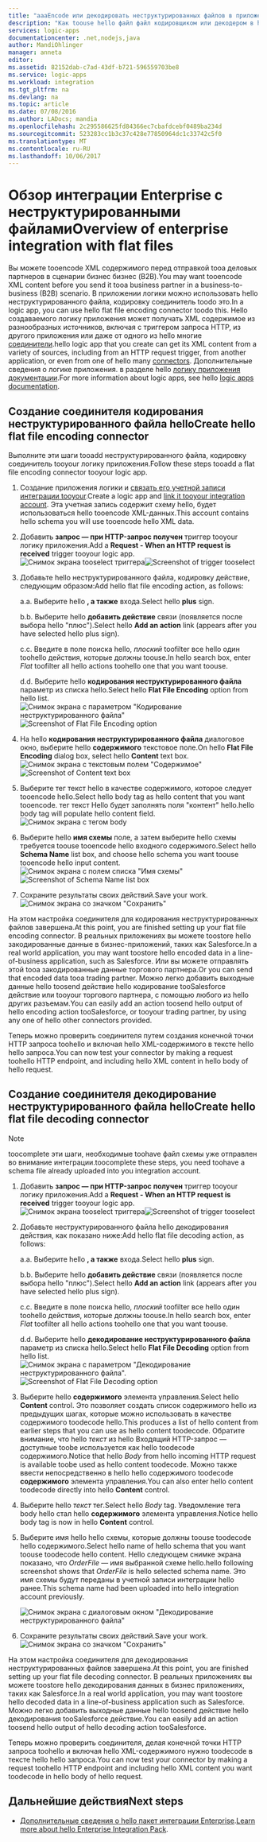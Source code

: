 ```yaml
---
title: "aaaEncode или декодировать неструктурированных файлов в приложения логики Azure | Документы Microsoft"
description: "Как toouse hello файл файл кодировщиком или декодером в hello пакет интеграции Enterprise в свои приложения логики"
services: logic-apps
documentationcenter: .net,nodejs,java
author: MandiOhlinger
manager: anneta
editor: 
ms.assetid: 82152dab-c7ad-43df-b721-596559703be8
ms.service: logic-apps
ms.workload: integration
ms.tgt_pltfrm: na
ms.devlang: na
ms.topic: article
ms.date: 07/08/2016
ms.author: LADocs; mandia
ms.openlocfilehash: 2c295586625fd84366ec7cbafdcebf0489ba234d
ms.sourcegitcommit: 523283cc1b3c37c428e77850964dc1c33742c5f0
ms.translationtype: MT
ms.contentlocale: ru-RU
ms.lasthandoff: 10/06/2017
---
```

# <a name="overview-of-enterprise-integration-with-flat-files"></a><span data-ttu-id="6ea73-103">Обзор интеграции Enterprise с неструктурированными файлами</span><span class="sxs-lookup"><span data-stu-id="6ea73-103">Overview of enterprise integration with flat files</span></span>

<span data-ttu-id="6ea73-104">Вы можете tooencode XML содержимого перед отправкой tooa деловых партнеров в сценарии бизнес бизнес (B2B).</span><span class="sxs-lookup"><span data-stu-id="6ea73-104">You may want tooencode XML content before you send it tooa business partner in a business-to-business (B2B) scenario.</span></span> <span data-ttu-id="6ea73-105">В приложении логики можно использовать hello неструктурированного файла, кодировку соединитель toodo это.</span><span class="sxs-lookup"><span data-stu-id="6ea73-105">In a logic app, you can use hello flat file encoding connector toodo this.</span></span> <span data-ttu-id="6ea73-106">Hello создаваемого логику приложения может получать XML содержимое из разнообразных источников, включая с триггером запроса HTTP, из другого приложения или даже от одного из hello многие [соединители](../connectors/apis-list.md).</span><span class="sxs-lookup"><span data-stu-id="6ea73-106">hello logic app that you create can get its XML content from a variety of sources, including from an HTTP request trigger, from another application, or even from one of hello many [connectors](../connectors/apis-list.md).</span></span> <span data-ttu-id="6ea73-107">Дополнительные сведения о логике приложения. в разделе hello [логику приложения документации](logic-apps-what-are-logic-apps.md "Дополнительные сведения о приложении логики").</span><span class="sxs-lookup"><span data-stu-id="6ea73-107">For more information about logic apps, see hello [logic apps documentation](logic-apps-what-are-logic-apps.md "Learn more about Logic apps").</span></span>  

## <a name="create-hello-flat-file-encoding-connector"></a><span data-ttu-id="6ea73-108">Создание соединителя кодирования неструктурированного файла hello</span><span class="sxs-lookup"><span data-stu-id="6ea73-108">Create hello flat file encoding connector</span></span>
<span data-ttu-id="6ea73-109">Выполните эти шаги tooadd неструктурированного файла, кодировку соединитель tooyour логику приложения.</span><span class="sxs-lookup"><span data-stu-id="6ea73-109">Follow these steps tooadd a flat file encoding connector tooyour logic app.</span></span>

1. <span data-ttu-id="6ea73-110">Создание приложения логики и [связать его учетной записи интеграции tooyour](logic-apps-enterprise-integration-accounts.md "узнать toolink tooa логики интеграции учетной записи приложения").</span><span class="sxs-lookup"><span data-stu-id="6ea73-110">Create a logic app and [link it tooyour integration account](logic-apps-enterprise-integration-accounts.md "Learn toolink an integration account tooa Logic app").</span></span> <span data-ttu-id="6ea73-111">Эта учетная запись содержит схему hello, будет использоваться hello tooencode XML-данных.</span><span class="sxs-lookup"><span data-stu-id="6ea73-111">This account contains hello schema you will use tooencode hello XML data.</span></span>  
2. <span data-ttu-id="6ea73-112">Добавить **запрос — при HTTP-запрос получен** триггер tooyour логику приложения.</span><span class="sxs-lookup"><span data-stu-id="6ea73-112">Add a **Request - When an HTTP request is received** trigger tooyour logic app.</span></span>  
   <span data-ttu-id="6ea73-113">![Снимок экрана tooselect триггера](./media/logic-apps-enterprise-integration-b2b/flatfile-1.png)</span><span class="sxs-lookup"><span data-stu-id="6ea73-113">![Screenshot of trigger tooselect](./media/logic-apps-enterprise-integration-b2b/flatfile-1.png)</span></span>    
3. <span data-ttu-id="6ea73-114">Добавьте hello неструктурированного файла, кодировку действие, следующим образом:</span><span class="sxs-lookup"><span data-stu-id="6ea73-114">Add hello flat file encoding action, as follows:</span></span>
   
    <span data-ttu-id="6ea73-115">а.</span><span class="sxs-lookup"><span data-stu-id="6ea73-115">a.</span></span> <span data-ttu-id="6ea73-116">Выберите hello **, а также** входа.</span><span class="sxs-lookup"><span data-stu-id="6ea73-116">Select hello **plus** sign.</span></span>
   
    <span data-ttu-id="6ea73-117">b.</span><span class="sxs-lookup"><span data-stu-id="6ea73-117">b.</span></span> <span data-ttu-id="6ea73-118">Выберите hello **добавить действие** связи (появляется после выбора hello "плюс").</span><span class="sxs-lookup"><span data-stu-id="6ea73-118">Select hello **Add an action** link (appears after you have selected hello plus sign).</span></span>
   
    <span data-ttu-id="6ea73-119">c.</span><span class="sxs-lookup"><span data-stu-id="6ea73-119">c.</span></span> <span data-ttu-id="6ea73-120">Введите в поле поиска hello, *плоский* toofilter все hello один toohello действия, которые должны toouse.</span><span class="sxs-lookup"><span data-stu-id="6ea73-120">In hello search box, enter *Flat* toofilter all hello actions toohello one that you want toouse.</span></span>
   
    <span data-ttu-id="6ea73-121">d.</span><span class="sxs-lookup"><span data-stu-id="6ea73-121">d.</span></span> <span data-ttu-id="6ea73-122">Выберите hello **кодирования неструктурированного файла** параметр из списка hello.</span><span class="sxs-lookup"><span data-stu-id="6ea73-122">Select hello **Flat File Encoding** option from hello list.</span></span>   
   <span data-ttu-id="6ea73-123">![Снимок экрана с параметром "Кодирование неструктурированного файла"](media/logic-apps-enterprise-integration-flatfile/flatfile-2.png)</span><span class="sxs-lookup"><span data-stu-id="6ea73-123">![Screenshot of Flat File Encoding option](media/logic-apps-enterprise-integration-flatfile/flatfile-2.png)</span></span>   
4. <span data-ttu-id="6ea73-124">На hello **кодирования неструктурированного файла** диалоговое окно, выберите hello **содержимого** текстовое поле.</span><span class="sxs-lookup"><span data-stu-id="6ea73-124">On hello **Flat File Encoding** dialog box, select hello **Content** text box.</span></span>  
   <span data-ttu-id="6ea73-125">![Снимок экрана с текстовым полем "Содержимое"](media/logic-apps-enterprise-integration-flatfile/flatfile-3.png)</span><span class="sxs-lookup"><span data-stu-id="6ea73-125">![Screenshot of Content text box](media/logic-apps-enterprise-integration-flatfile/flatfile-3.png)</span></span>  
5. <span data-ttu-id="6ea73-126">Выберите тег текст hello в качестве содержимого, которое следует tooencode hello.</span><span class="sxs-lookup"><span data-stu-id="6ea73-126">Select hello body tag as hello content that you want tooencode.</span></span> <span data-ttu-id="6ea73-127">тег текст Hello будет заполнять поля "контент" hello.</span><span class="sxs-lookup"><span data-stu-id="6ea73-127">hello body tag will populate hello content field.</span></span>     
   ![Снимок экрана с тегом body](media/logic-apps-enterprise-integration-flatfile/flatfile-4.png)  
6. <span data-ttu-id="6ea73-129">Выберите hello **имя схемы** поле, а затем выберите hello схемы требуется toouse tooencode hello входного содержимого.</span><span class="sxs-lookup"><span data-stu-id="6ea73-129">Select hello **Schema Name** list box, and choose hello schema you want toouse tooencode hello input content.</span></span>    
   <span data-ttu-id="6ea73-130">![Снимок экрана с полем списка "Имя схемы"](media/logic-apps-enterprise-integration-flatfile/flatfile-5.png)</span><span class="sxs-lookup"><span data-stu-id="6ea73-130">![Screenshot of Schema Name list box](media/logic-apps-enterprise-integration-flatfile/flatfile-5.png)</span></span>  
7. <span data-ttu-id="6ea73-131">Сохраните результаты своих действий.</span><span class="sxs-lookup"><span data-stu-id="6ea73-131">Save your work.</span></span>   
   ![Снимок экрана со значком "Сохранить"](media/logic-apps-enterprise-integration-flatfile/flatfile-6.png)  

<span data-ttu-id="6ea73-133">На этом настройка соединителя для кодирования неструктурированных файлов завершена.</span><span class="sxs-lookup"><span data-stu-id="6ea73-133">At this point, you are finished setting up your flat file encoding connector.</span></span> <span data-ttu-id="6ea73-134">В реальных приложениях вы можете toostore hello закодированные данные в бизнес-приложений, таких как Salesforce.</span><span class="sxs-lookup"><span data-stu-id="6ea73-134">In a real world application, you may want toostore hello encoded data in a line-of-business application, such as Salesforce.</span></span> <span data-ttu-id="6ea73-135">Или вы можете отправлять этой tooa закодированные данные торгового партнера.</span><span class="sxs-lookup"><span data-stu-id="6ea73-135">Or you can send that encoded data tooa trading partner.</span></span> <span data-ttu-id="6ea73-136">Можно легко добавить выходные данные hello toosend действие hello кодирование tooSalesforce действие или tooyour торгового партнера, с помощью любого из hello других разъемам.</span><span class="sxs-lookup"><span data-stu-id="6ea73-136">You can easily add an action toosend hello output of hello encoding action tooSalesforce, or tooyour trading partner, by using any one of hello other connectors provided.</span></span>

<span data-ttu-id="6ea73-137">Теперь можно проверить соединителя путем создания конечной точки HTTP запроса toohello и включая hello XML-содержимого в тексте hello hello запроса.</span><span class="sxs-lookup"><span data-stu-id="6ea73-137">You can now test your connector by making a request toohello HTTP endpoint, and including hello XML content in hello body of hello request.</span></span>  

## <a name="create-hello-flat-file-decoding-connector"></a><span data-ttu-id="6ea73-138">Создание соединителя декодирование неструктурированного файла hello</span><span class="sxs-lookup"><span data-stu-id="6ea73-138">Create hello flat file decoding connector</span></span>

> [!NOTE]
> <span data-ttu-id="6ea73-139">toocomplete эти шаги, необходимые toohave файл схемы уже отправлен во внимание интеграции.</span><span class="sxs-lookup"><span data-stu-id="6ea73-139">toocomplete these steps, you need toohave a schema file already uploaded into you integration account.</span></span>

1. <span data-ttu-id="6ea73-140">Добавить **запрос — при HTTP-запрос получен** триггер tooyour логику приложения.</span><span class="sxs-lookup"><span data-stu-id="6ea73-140">Add a **Request - When an HTTP request is received** trigger tooyour logic app.</span></span>  
   <span data-ttu-id="6ea73-141">![Снимок экрана tooselect триггера](./media/logic-apps-enterprise-integration-b2b/flatfile-1.png)</span><span class="sxs-lookup"><span data-stu-id="6ea73-141">![Screenshot of trigger tooselect](./media/logic-apps-enterprise-integration-b2b/flatfile-1.png)</span></span>    
2. <span data-ttu-id="6ea73-142">Добавьте неструктурированного файла hello декодирования действия, как показано ниже:</span><span class="sxs-lookup"><span data-stu-id="6ea73-142">Add hello flat file decoding action, as follows:</span></span>
   
    <span data-ttu-id="6ea73-143">а.</span><span class="sxs-lookup"><span data-stu-id="6ea73-143">a.</span></span> <span data-ttu-id="6ea73-144">Выберите hello **, а также** входа.</span><span class="sxs-lookup"><span data-stu-id="6ea73-144">Select hello **plus** sign.</span></span>
   
    <span data-ttu-id="6ea73-145">b.</span><span class="sxs-lookup"><span data-stu-id="6ea73-145">b.</span></span> <span data-ttu-id="6ea73-146">Выберите hello **добавить действие** связи (появляется после выбора hello "плюс").</span><span class="sxs-lookup"><span data-stu-id="6ea73-146">Select hello **Add an action** link (appears after you have selected hello plus sign).</span></span>
   
    <span data-ttu-id="6ea73-147">c.</span><span class="sxs-lookup"><span data-stu-id="6ea73-147">c.</span></span> <span data-ttu-id="6ea73-148">Введите в поле поиска hello, *плоский* toofilter все hello один toohello действия, которые должны toouse.</span><span class="sxs-lookup"><span data-stu-id="6ea73-148">In hello search box, enter *Flat* toofilter all hello actions toohello one that you want toouse.</span></span>
   
    <span data-ttu-id="6ea73-149">d.</span><span class="sxs-lookup"><span data-stu-id="6ea73-149">d.</span></span> <span data-ttu-id="6ea73-150">Выберите hello **декодирование неструктурированного файла** параметр из списка hello.</span><span class="sxs-lookup"><span data-stu-id="6ea73-150">Select hello **Flat File Decoding** option from hello list.</span></span>   
   <span data-ttu-id="6ea73-151">![Снимок экрана с параметром "Декодирование неструктурированного файла".](media/logic-apps-enterprise-integration-flatfile/flatfile-2.png)</span><span class="sxs-lookup"><span data-stu-id="6ea73-151">![Screenshot of Flat File Decoding option](media/logic-apps-enterprise-integration-flatfile/flatfile-2.png)</span></span>   
3. <span data-ttu-id="6ea73-152">Выберите hello **содержимого** элемента управления.</span><span class="sxs-lookup"><span data-stu-id="6ea73-152">Select hello **Content** control.</span></span> <span data-ttu-id="6ea73-153">Это позволяет создать список содержимого hello из предыдущих шагах, которые можно использовать в качестве содержимого toodecode hello.</span><span class="sxs-lookup"><span data-stu-id="6ea73-153">This produces a list of hello content from earlier steps that you can use as hello content toodecode.</span></span> <span data-ttu-id="6ea73-154">Обратите внимание, что hello *текст* из hello Входящий HTTP-запрос — доступные toobe используется как hello toodecode содержимого.</span><span class="sxs-lookup"><span data-stu-id="6ea73-154">Notice that hello *Body* from hello incoming HTTP request is available toobe used as hello content toodecode.</span></span> <span data-ttu-id="6ea73-155">Можно также ввести непосредственно в hello hello содержимого toodecode **содержимого** элемента управления.</span><span class="sxs-lookup"><span data-stu-id="6ea73-155">You can also enter hello content toodecode directly into hello **Content** control.</span></span>     
4. <span data-ttu-id="6ea73-156">Выберите hello *текст* тег.</span><span class="sxs-lookup"><span data-stu-id="6ea73-156">Select hello *Body* tag.</span></span> <span data-ttu-id="6ea73-157">Уведомление тега body hello стал hello **содержимого** элемента управления.</span><span class="sxs-lookup"><span data-stu-id="6ea73-157">Notice hello body tag is now in hello **Content** control.</span></span>
5. <span data-ttu-id="6ea73-158">Выберите имя hello hello схемы, которые должны toouse toodecode hello содержимого.</span><span class="sxs-lookup"><span data-stu-id="6ea73-158">Select hello name of hello schema that you want toouse toodecode hello content.</span></span> <span data-ttu-id="6ea73-159">Hello следующем снимке экрана показано, что *OrderFile* — имя выбранной схеме hello.</span><span class="sxs-lookup"><span data-stu-id="6ea73-159">hello following screenshot shows that *OrderFile* is hello selected schema name.</span></span> <span data-ttu-id="6ea73-160">Это имя схемы будут переданы в учетной записи интеграции hello ранее.</span><span class="sxs-lookup"><span data-stu-id="6ea73-160">This schema name had been uploaded into hello integration account previously.</span></span>
   
   ![Снимок экрана с диалоговым окном "Декодирование неструктурированного файла"](media/logic-apps-enterprise-integration-flatfile/flatfile-decode-1.png)    
6. <span data-ttu-id="6ea73-162">Сохраните результаты своих действий.</span><span class="sxs-lookup"><span data-stu-id="6ea73-162">Save your work.</span></span>  
   ![Снимок экрана со значком "Сохранить"](media/logic-apps-enterprise-integration-flatfile/flatfile-6.png)    

<span data-ttu-id="6ea73-164">На этом настройка соединителя для декодирования неструктурированных файлов завершена.</span><span class="sxs-lookup"><span data-stu-id="6ea73-164">At this point, you are finished setting up your flat file decoding connector.</span></span> <span data-ttu-id="6ea73-165">В реальных приложениях вы можете toostore hello декодирования данных в бизнес приложениях, таких как Salesforce.</span><span class="sxs-lookup"><span data-stu-id="6ea73-165">In a real world application, you may want toostore hello decoded data in a line-of-business application such as Salesforce.</span></span> <span data-ttu-id="6ea73-166">Можно легко добавить выходные данные hello toosend действие hello декодирования tooSalesforce действие.</span><span class="sxs-lookup"><span data-stu-id="6ea73-166">You can easily add an action toosend hello output of hello decoding action tooSalesforce.</span></span>

<span data-ttu-id="6ea73-167">Теперь можно проверить соединителя, делая конечной точки HTTP запроса toohello и включая hello XML-содержимого нужно toodecode в тексте hello hello запроса.</span><span class="sxs-lookup"><span data-stu-id="6ea73-167">You can now test your connector by making a request toohello HTTP endpoint and including hello XML content you want toodecode in hello body of hello request.</span></span>  

## <a name="next-steps"></a><span data-ttu-id="6ea73-168">Дальнейшие действия</span><span class="sxs-lookup"><span data-stu-id="6ea73-168">Next steps</span></span>
* <span data-ttu-id="6ea73-169">[Дополнительные сведения о hello пакет интеграции Enterprise](logic-apps-enterprise-integration-overview.md "Дополнительные сведения о пакет интеграции Enterprise").</span><span class="sxs-lookup"><span data-stu-id="6ea73-169">[Learn more about hello Enterprise Integration Pack](logic-apps-enterprise-integration-overview.md "Learn about Enterprise Integration Pack").</span></span>  

